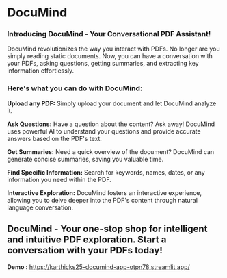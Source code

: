 # DocuMind

### Introducing DocuMind - Your Conversational PDF Assistant!

DocuMind revolutionizes the way you interact with PDFs. No longer are you simply reading static documents. Now, you can have a conversation with your PDFs, asking questions, getting summaries, and extracting key information effortlessly.

### Here's what you can do with DocuMind:

**Upload any PDF:** Simply upload your document and let DocuMind analyze it.

**Ask Questions:** Have a question about the content? Ask away! DocuMind uses powerful AI to understand your questions and provide accurate answers based on the PDF's text.

**Get Summaries:** Need a quick overview of the document? DocuMind can generate concise summaries, saving you valuable time.

**Find Specific Information:** Search for keywords, names, dates, or any information you need within the PDF.

**Interactive Exploration:** DocuMind fosters an interactive experience, allowing you to delve deeper into the PDF's content through natural language conversation.


## DocuMind - Your one-stop shop for intelligent and intuitive PDF exploration. Start a conversation with your PDFs today!

**Demo :** https://karthicks25-documind-app-otpn78.streamlit.app/
